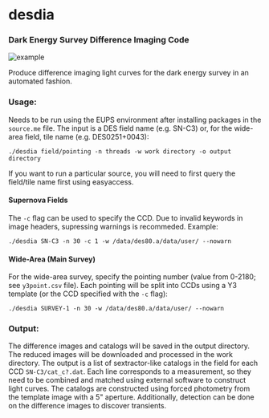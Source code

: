 # desdia
### Dark Energy Survey Difference Imaging Code

![example](https://user-images.githubusercontent.com/13906989/85915997-e4c08b00-b811-11ea-8093-5f2df0d15962.png)

Produce difference imaging light curves for the dark energy survey in an automated fashion.

### Usage:

Needs to be run using the EUPS environment after installing packages in the `source.me` file. The input is a DES field name (e.g. SN-C3) or, for the wide-area field, tile name (e.g. DES0251+0043):

`./desdia field/pointing -n threads -w work directory -o output directory`

If you want to run a particular source, you will need to first query the field/tile name first using easyaccess.

#### Supernova Fields

The `-c` flag can be used to specify the CCD. Due to invalid keywords in image headers, supressing warnings is recommeded. Example:

`./desdia SN-C3 -n 30 -c 1 -w /data/des80.a/data/user/ --nowarn`

#### Wide-Area (Main Survey)

For the wide-area survey, specify the pointing number (value from 0-2180; see `y3point.csv` file). Each pointing will be split into CCDs using a Y3 template (or the CCD specified with the `-c` flag):

`./desdia SURVEY-1 -n 30 -w /data/des80.a/data/user/ --nowarn`

### Output:

The difference images and catalogs will be saved in the output directory. The reduced images will be downloaded and processed in the work directory. The output is a list of sextractor-like catalogs in the field for each CCD `SN-C3/cat_c?.dat`. Each line corresponds to a measurement, so they need to be combined and matched using external software to construct light curves. The catalogs are constructed using forced photometry from the template image with a 5" aperture. Additionally, detection can be done on the difference images to discover transients.
